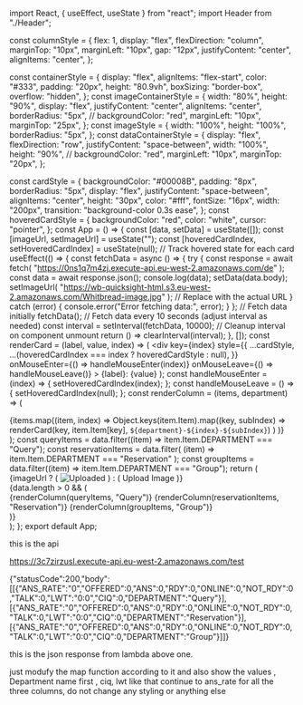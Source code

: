 import React, { useEffect, useState } from "react";
import Header from "./Header";

const columnStyle = {
  flex: 1,
  display: "flex",
  flexDirection: "column",
  marginTop: "10px",
  marginLeft: "10px",
  gap: "12px",
  justifyContent: "center",
  alignItems: "center",
};

const containerStyle = {
  display: "flex",
  alignItems: "flex-start",
  color: "#333",
  padding: "20px",
  height: "80.9vh",
  boxSizing: "border-box",
  overflow: "hidden",
};
const imageContainerStyle = {
  width: "80%",
  height: "90%",
  display: "flex",
  justifyContent: "center",
  alignItems: "center",
  borderRadius: "5px",
  // backgroundColor: "red",
  marginLeft: "10px",
  marginTop: "25px",
};
const imageStyle = {
  width: "100%",
  height: "100%",
  borderRadius: "5px",
};
const dataContainerStyle = {
  display: "flex",
  flexDirection: "row",
  justifyContent: "space-between",
  width: "100%",
  height: "90%",
  // backgroundColor: "red",
  marginLeft: "10px",
  marginTop: "20px",
};

const cardStyle = {
  backgroundColor: "#00008B",
  padding: "8px",
  borderRadius: "5px",
  display: "flex",
  justifyContent: "space-between",
  alignItems: "center",
  height: "30px",
  color: "#fff",
  fontSize: "16px",
  width: "200px",
  transition: "background-color 0.3s ease",
};
const hoveredCardStyle = {
  backgroundColor: "red",
  color: "white",
  cursor: "pointer",
};
const App = () => {
  const [data, setData] = useState([]);
  const [imageUrl, setImageUrl] = useState("");
  const [hoveredCardIndex, setHoveredCardIndex] = useState(null); // Track hovered state for each card
  useEffect(() => {
    const fetchData = async () => {
      try {
        const response = await fetch(
          "https://0ns1q7m4zj.execute-api.eu-west-2.amazonaws.com/de"
        );
        const data = await response.json();
        console.log(data);
        setData(data.body);
        setImageUrl(
          "https://wb-quicksight-html.s3.eu-west-2.amazonaws.com/Whitbread-image.jpg"
        ); // Replace with the actual URL
      } catch (error) {
        console.error("Error fetching data:", error);
      }
    };
    // Fetch data initially
    fetchData();
    // Fetch data every 10 seconds (adjust interval as needed)
    const interval = setInterval(fetchData, 10000);
    // Cleanup interval on component unmount
    return () => clearInterval(interval);
  }, []);
  const renderCard = (label, value, index) => (
    <div
      key={index}
      style={{
        ...cardStyle,
        ...(hoveredCardIndex === index ? hoveredCardStyle : null),
      }}
      onMouseEnter={() => handleMouseEnter(index)}
      onMouseLeave={() => handleMouseLeave()}
    >
      <span>{label}:</span>
      <span>{value}</span>
    </div>
  );
  const handleMouseEnter = (index) => {
    setHoveredCardIndex(index);
  };
  const handleMouseLeave = () => {
    setHoveredCardIndex(null);
  };
  const renderColumn = (items, department) => (
    <div style={columnStyle}>
      {items.map((item, index) =>
        Object.keys(item.Item).map((key, subIndex) =>
          renderCard(key, item.Item[key], `${department}-${index}-${subIndex}`)
        )
      )}
    </div>
  );
  const queryItems = data.filter((item) => item.Item.DEPARTMENT === "Query");
  const reservationItems = data.filter(
    (item) => item.Item.DEPARTMENT === "Reservation"
  );
  const groupItems = data.filter((item) => item.Item.DEPARTMENT === "Group");
  return (
    <div style={containerStyle}>
      <div style={imageContainerStyle}>
        {imageUrl ? (
          <img src={imageUrl} alt="Uploaded" style={imageStyle} />
        ) : (
          <span>Upload Image</span>
        )}
      </div>
      {data.length > 0 && (
        <div style={dataContainerStyle}>
          {renderColumn(queryItems, "Query")}
          {renderColumn(reservationItems, "Reservation")}
          {renderColumn(groupItems, "Group")}
        </div>
      )}
    </div>
  );
};
export default App;




this is the api

https://3c7zirzusl.execute-api.eu-west-2.amazonaws.com/test

{"statusCode":200,"body":[[{"ANS_RATE":"0","OFFERED":0,"ANS":0,"RDY":0,"ONLINE":0,"NOT_RDY":0,"TALK":0,"LWT":"0:0","CIQ":0,"DEPARTMENT":"Query"}],[{"ANS_RATE":"0","OFFERED":0,"ANS":0,"RDY":0,"ONLINE":0,"NOT_RDY":0,"TALK":0,"LWT":"0:0","CIQ":0,"DEPARTMENT":"Reservation"}],[{"ANS_RATE":"0","OFFERED":0,"ANS":0,"RDY":0,"ONLINE":0,"NOT_RDY":0,"TALK":0,"LWT":"0:0","CIQ":0,"DEPARTMENT":"Group"}]]}


this is the json response from lambda above one.

just modufy the map function according to it and also show the values , Department name first , ciq, lwt like that continue to ans_rate for all the three columns, do not change any styling or anything else 
